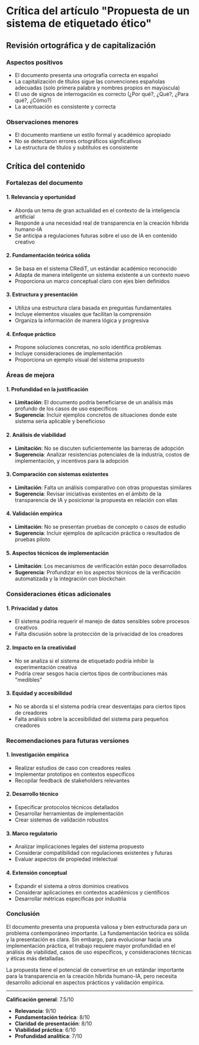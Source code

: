 # Crítica del artículo "Propuesta de un sistema de etiquetado ético"

## Revisión ortográfica y de capitalización

### Aspectos positivos
- El documento presenta una ortografía correcta en español
- La capitalización de títulos sigue las convenciones españolas adecuadas (solo primera palabra y nombres propios en mayúscula)
- El uso de signos de interrogación es correcto (¿Por qué?, ¿Qué?, ¿Para qué?, ¿Cómo?)
- La acentuación es consistente y correcta

### Observaciones menores
- El documento mantiene un estilo formal y académico apropiado
- No se detectaron errores ortográficos significativos
- La estructura de títulos y subtítulos es consistente

## Crítica del contenido

### Fortalezas del documento

#### 1. Relevancia y oportunidad
- Aborda un tema de gran actualidad en el contexto de la inteligencia artificial
- Responde a una necesidad real de transparencia en la creación híbrida humano-IA
- Se anticipa a regulaciones futuras sobre el uso de IA en contenido creativo

#### 2. Fundamentación teórica sólida
- Se basa en el sistema CRediT, un estándar académico reconocido
- Adapta de manera inteligente un sistema existente a un contexto nuevo
- Proporciona un marco conceptual claro con ejes bien definidos

#### 3. Estructura y presentación
- Utiliza una estructura clara basada en preguntas fundamentales
- Incluye elementos visuales que facilitan la comprensión
- Organiza la información de manera lógica y progresiva

#### 4. Enfoque práctico
- Propone soluciones concretas, no solo identifica problemas
- Incluye consideraciones de implementación
- Proporciona un ejemplo visual del sistema propuesto

### Áreas de mejora

#### 1. Profundidad en la justificación
- **Limitación**: El documento podría beneficiarse de un análisis más profundo de los casos de uso específicos
- **Sugerencia**: Incluir ejemplos concretos de situaciones donde este sistema sería aplicable y beneficioso

#### 2. Análisis de viabilidad
- **Limitación**: No se discuten suficientemente las barreras de adopción
- **Sugerencia**: Analizar resistencias potenciales de la industria, costos de implementación, y incentivos para la adopción

#### 3. Comparación con sistemas existentes
- **Limitación**: Falta un análisis comparativo con otras propuestas similares
- **Sugerencia**: Revisar iniciativas existentes en el ámbito de la transparencia de IA y posicionar la propuesta en relación con ellas

#### 4. Validación empírica
- **Limitación**: No se presentan pruebas de concepto o casos de estudio
- **Sugerencia**: Incluir ejemplos de aplicación práctica o resultados de pruebas piloto

#### 5. Aspectos técnicos de implementación
- **Limitación**: Los mecanismos de verificación están poco desarrollados
- **Sugerencia**: Profundizar en los aspectos técnicos de la verificación automatizada y la integración con blockchain

### Consideraciones éticas adicionales

#### 1. Privacidad y datos
- El sistema podría requerir el manejo de datos sensibles sobre procesos creativos
- Falta discusión sobre la protección de la privacidad de los creadores

#### 2. Impacto en la creatividad
- No se analiza si el sistema de etiquetado podría inhibir la experimentación creativa
- Podría crear sesgos hacia ciertos tipos de contribuciones más "medibles"

#### 3. Equidad y accesibilidad
- No se aborda si el sistema podría crear desventajas para ciertos tipos de creadores
- Falta análisis sobre la accesibilidad del sistema para pequeños creadores

### Recomendaciones para futuras versiones

#### 1. Investigación empírica
- Realizar estudios de caso con creadores reales
- Implementar prototipos en contextos específicos
- Recopilar feedback de stakeholders relevantes

#### 2. Desarrollo técnico
- Especificar protocolos técnicos detallados
- Desarrollar herramientas de implementación
- Crear sistemas de validación robustos

#### 3. Marco regulatorio
- Analizar implicaciones legales del sistema propuesto
- Considerar compatibilidad con regulaciones existentes y futuras
- Evaluar aspectos de propiedad intelectual

#### 4. Extensión conceptual
- Expandir el sistema a otros dominios creativos
- Considerar aplicaciones en contextos académicos y científicos
- Desarrollar métricas específicas por industria

### Conclusión

El documento presenta una propuesta valiosa y bien estructurada para un problema contemporáneo importante. La fundamentación teórica es sólida y la presentación es clara. Sin embargo, para evolucionar hacia una implementación práctica, el trabajo requiere mayor profundidad en el análisis de viabilidad, casos de uso específicos, y consideraciones técnicas y éticas más detalladas.

La propuesta tiene el potencial de convertirse en un estándar importante para la transparencia en la creación híbrida humano-IA, pero necesita desarrollo adicional en aspectos prácticos y validación empírica.

---

**Calificación general**: 7.5/10
- **Relevancia**: 9/10
- **Fundamentación teórica**: 8/10
- **Claridad de presentación**: 8/10
- **Viabilidad práctica**: 6/10
- **Profundidad analítica**: 7/10
